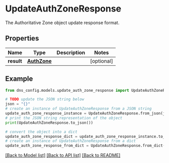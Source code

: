 # UpdateAuthZoneResponse

The Authoritative Zone object update response format.

## Properties

Name | Type | Description | Notes
------------ | ------------- | ------------- | -------------
**result** | [**AuthZone**](AuthZone.md) |  | [optional] 

## Example

```python
from dns_config.models.update_auth_zone_response import UpdateAuthZoneResponse

# TODO update the JSON string below
json = "{}"
# create an instance of UpdateAuthZoneResponse from a JSON string
update_auth_zone_response_instance = UpdateAuthZoneResponse.from_json(json)
# print the JSON string representation of the object
print(UpdateAuthZoneResponse.to_json())

# convert the object into a dict
update_auth_zone_response_dict = update_auth_zone_response_instance.to_dict()
# create an instance of UpdateAuthZoneResponse from a dict
update_auth_zone_response_from_dict = UpdateAuthZoneResponse.from_dict(update_auth_zone_response_dict)
```
[[Back to Model list]](../README.md#documentation-for-models) [[Back to API list]](../README.md#documentation-for-api-endpoints) [[Back to README]](../README.md)


